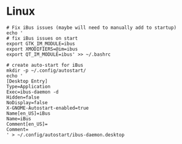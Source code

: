 # Linux

    # Fix iBus issues (maybe will need to manually add to startup)
    echo '
    # fix iBus issues on start
    export GTK_IM_MODULE=ibus
    export XMODIFIERS=@im=ibus
    export QT_IM_MODULE=ibus' >> ~/.bashrc

    # create auto-start for iBus
    mkdir -p ~/.config/autostart/
    echo '
    [Desktop Entry]
    Type=Application
    Exec=ibus-daemon -d
    Hidden=false
    NoDisplay=false
    X-GNOME-Autostart-enabled=true
    Name[en_US]=iBus
    Name=iBus
    Comment[en_US]=
    Comment=
    ' > ~/.config/autostart/ibus-daemon.desktop
